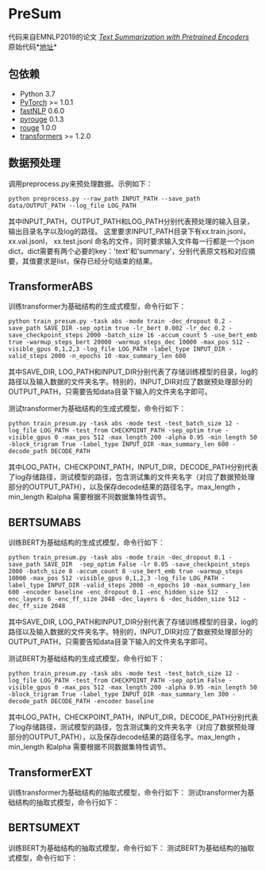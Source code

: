 # PreSum
代码来自EMNLP2019的论文 *[Text Summarization with Pretrained Encoders](https://arxiv.org/pdf/1908.08345)*
<br>
原始代码*[地址](https://github.com/nlpyang/PreSumm)*


## 包依赖
- Python 3.7
- [PyTorch](https://github.com/pytorch/pytorch) >= 1.0.1
- [fastNLP](https://github.com/fastnlp/fastNLP) 0.6.0
- [pyrouge](https://github.com/bheinzerling/pyrouge) 0.1.3
- [rouge](https://github.com/pltrdy/rouge) 1.0.0
- [transformers](https://github.com/huggingface/transformers) >= 1.2.0 



## 数据预处理
调用preprocess.py来预处理数据。示例如下：
```
python preprocess.py --raw_path INPUT_PATH --save_path data/OUTPUT_PATH --log_file LOG_PATH
```
其中INPUT_PATH，OUTPUT_PATH和LOG_PATH分别代表预处理的输入目录，输出目录名字以及log的路径。
这里要求INPUT_PATH目录下有xx.train.jsonl， xx.val.jsonl， xx.test.jsonl 命名的文件，同时要求输入文件每一行都是一个json dict，dict需要有两个必要的key：'text'和'summary'，分别代表原文档和对应摘要，其值要求是list，保存已经分句结束的结果。



## TransformerABS
训练transformer为基础结构的生成式模型，命令行如下：
```
python train_presum.py -task abs -mode train -dec_dropout 0.2 -save_path SAVE_DIR -sep_optim true -lr_bert 0.002 -lr_dec 0.2 -save_checkpoint_steps 2000 -batch_size 16 -accum_count 5 -use_bert_emb true -warmup_steps_bert 20000 -warmup_steps_dec 10000 -max_pos 512 -visible_gpus 0,1,2,3 -log_file LOG_PATH -label_type INPUT_DIR -valid_steps 2000 -n_epochs 10 -max_summary_len 600
```
其中SAVE_DIR, LOG_PATH和INPUT_DIR分别代表了存储训练模型的目录，log的路径以及输入数据的文件夹名字。特别的，INPUT_DIR对应了数据预处理部分的OUTPUT_PATH，只需要告知data目录下输入的文件夹名字即可。
<br>

测试transformer为基础结构的生成式模型，命令行如下：
```
python train_presum.py -task abs -mode test -test_batch_size 12 -log_file LOG_PATH -test_from CHECKPOINT_PATH -sep_optim true -visible_gpus 0 -max_pos 512 -max_length 200 -alpha 0.95 -min_length 50 -block_trigram True -label_type INPUT_DIR -max_summary_len 600 -decode_path DECODE_PATH
```
其中LOG_PATH，CHECKPOINT_PATH，INPUT_DIR，DECODE_PATH分别代表了log存储路径，测试模型的路径，包含测试集的文件夹名字（对应了数据预处理部分的OUTPUT_PATH），以及保存decode结果的路径名字。max_length ，min_length 和alpha 需要根据不同数据集特性调节。



## BERTSUMABS
训练BERT为基础结构的生成式模型，命令行如下：
```
python train_presum.py -task abs -mode train -dec_dropout 0.1 -save_path SAVE_DIR  -sep_optim False -lr 0.05 -save_checkpoint_steps 2000 -batch_size 8 -accum_count 8 -use_bert_emb true -warmup_steps 10000 -max_pos 512 -visible_gpus 0,1,2,3 -log_file LOG_PATH -label_type INPUT_DIR -valid_steps 2000 -n_epochs 10 -max_summary_len 600 -encoder baseline -enc_dropout 0.1 -enc_hidden_size 512  -enc_layers 6 -enc_ff_size 2048 -dec_layers 6 -dec_hidden_size 512 -dec_ff_size 2048
```
其中SAVE_DIR, LOG_PATH和INPUT_DIR分别代表了存储训练模型的目录，log的路径以及输入数据的文件夹名字。特别的，INPUT_DIR对应了数据预处理部分的OUTPUT_PATH，只需要告知data目录下输入的文件夹名字即可。


测试BERT为基础结构的生成式模型，命令行如下：
```
python train_presum.py -task abs -mode test -test_batch_size 12 -log_file LOG_PATH -test_from CHECKPOINT_PATH -sep_optim False -visible_gpus 0 -max_pos 512 -max_length 200 -alpha 0.95 -min_length 50 -block_trigram True -label_type INPUT_DIR -max_summary_len 300 -decode_path DECODE_PATH -encoder baseline
```
其中LOG_PATH，CHECKPOINT_PATH，INPUT_DIR，DECODE_PATH分别代表了log存储路径，测试模型的路径，包含测试集的文件夹名字（对应了数据预处理部分的OUTPUT_PATH），以及保存decode结果的路径名字。max_length ，min_length 和alpha 需要根据不同数据集特性调节。

## TransformerEXT
训练transformer为基础结构的抽取式模型，命令行如下：
测试transformer为基础结构的抽取式模型，命令行如下：



## BERTSUMEXT
训练BERT为基础结构的抽取式模型，命令行如下：
测试BERT为基础结构的抽取式模型，命令行如下：
